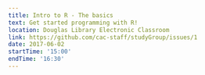 ```yaml
---
title: Intro to R - The basics
text: Get started programming with R!
location: Douglas Library Electronic Classroom
link: https://github.com/cac-staff/studyGroup/issues/1
date: 2017-06-02
startTime: '15:00'
endTime: '16:30'
---
```

